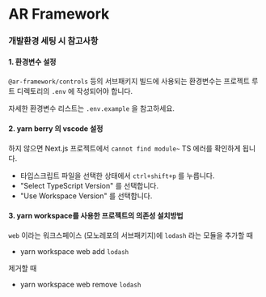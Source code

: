 # AR Framework

### 개발환경 세팅 시 참고사항

#### 1. 환경변수 설정

`@ar-framework/controls` 등의 서브패키지 빌드에 사용되는 환경변수는 프로젝트 루트 디렉토리의 `.env` 에 작성되어야 합니다.

자세한 환경변수 리스트는 `.env.example` 을 참고하세요.

#### 2. yarn berry 의 vscode 설정

하지 않으면 Next.js 프로젝트에서 `cannot find module~` TS 에러를 확인하게 됩니다.

- 타입스크립트 파일을 선택한 상태에서 `ctrl+shift+p` 를 누릅니다.
- "Select TypeScript Version" 를 선택합니다.
- "Use Workspace Version" 를 선택합니다.

#### 3. yarn workspace를 사용한 프로젝트의 의존성 설치방법

`web` 이라는 워크스페이스 (모노레포의 서브패키지)에 `lodash` 라는 모듈을 추가할 때

- yarn workspace web add `lodash`

제거할 때

- yarn workspace web remove `lodash`
